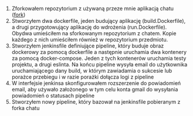 1. Zforkowałem repozytorium z używaną przeze mnie aplikacją chatu ([fork](https://github.com/maciejewiczow/feathers-chat))
1. Stworzyłem dwa dockerfile, jeden budujący aplikację (build.Dockerfile), a drugi przygotowujący aplikację do wdrożenia (run.Dockerfile).
   Obydwa umieściłem na sforkowanym repozytorium z chatem. Kopie każdego z nich umieściłem również w repozytorium przedmiotu.
1. Stworzyłem jenkinsfile definiujące pipeline, który buduje obraz dockerowy za pomocą dockerfile a następnie uruchamia dwa kontenery za pomocą docker-compose. Jeden z tych kontenerów uruchamia testy projektu, a drugi eslinta. Na końcu pipeline wysyła email do użytkownika uruchamiającego dany build, w którym zawiadamia o sukcesie lub porażce przebiegu i w razie porażki dołącza logi z pipeline
1. W interfejsie jenkinsa skonfigurowałem rozszerzenie do powiadomień email, aby używało założonego w tym celu konta gmail do wysyłania powiadomień o statusach pipeline
1. Stworzyłem nowy pipeline, który bazował na jenkinsfile pobieranym z forka chatu

